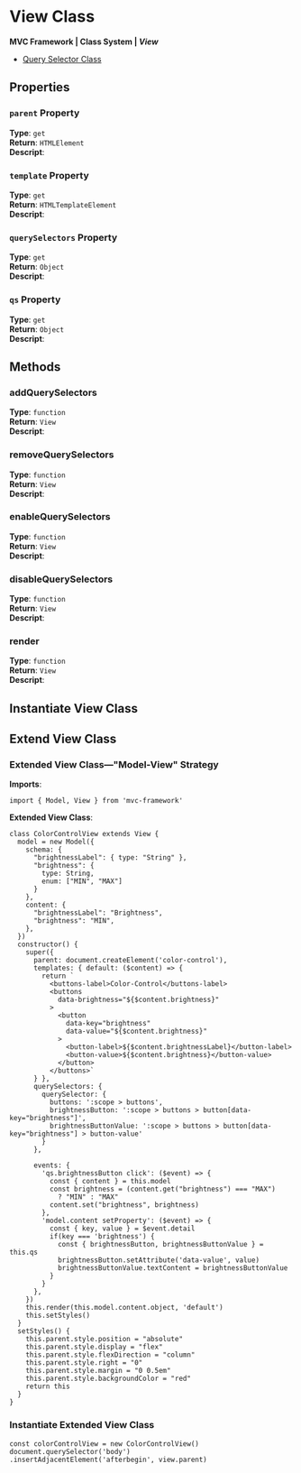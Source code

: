 # View Class
**MVC Framework \| Class System \| *View***  
 - [Query Selector Class](./QuerySelector/index.md)

## Properties
### `parent` Property
**Type**: `get`  
**Return**: `HTMLElement`  
**Descript**:  
### `template` Property
**Type**: `get`  
**Return**: `HTMLTemplateElement`  
**Descript**:  
### `querySelectors` Property
**Type**: `get`  
**Return**: `Object`  
**Descript**:  
### `qs` Property
**Type**: `get`  
**Return**: `Object`  
**Descript**:  

## Methods
### addQuerySelectors
**Type**: `function`  
**Return**: `View`  
**Descript**:  

### removeQuerySelectors
**Type**: `function`  
**Return**: `View`  
**Descript**:  

### enableQuerySelectors
**Type**: `function`  
**Return**: `View`  
**Descript**:  

### disableQuerySelectors
**Type**: `function`  
**Return**: `View`  
**Descript**:  

### render
**Type**: `function`  
**Return**: `View`  
**Descript**:  

## Instantiate View Class

## Extend View Class
### Extended View Class—"Model-View" Strategy
**Imports**:  
```
import { Model, View } from 'mvc-framework'
```
**Extended View Class**:  
```
class ColorControlView extends View {
  model = new Model({
    schema: {
      "brightnessLabel": { type: "String" },
      "brightness": {
        type: String,
        enum: ["MIN", "MAX"]
      }
    },
    content: {
      "brightnessLabel": "Brightness",
      "brightness": "MIN",
    },
  })
  constructor() {
    super({
      parent: document.createElement('color-control'),
      templates: { default: ($content) => {
        return `
          <buttons-label>Color-Control</buttons-label>
          <buttons
            data-brightness="${$content.brightness}"
          >
            <button
              data-key="brightness"
              data-value="${$content.brightness}"
            >
              <button-label>${$content.brightnessLabel}</button-label>
              <button-value>${$content.brightness}</button-value>
            </button>
          </buttons>`
      } },
      querySelectors: {
        querySelector: {
          buttons: ':scope > buttons',
          brightnessButton: ':scope > buttons > button[data-key="brightness"]',
          brightnessButtonValue: ':scope > buttons > button[data-key="brightness"] > button-value'
        }
      },

      events: {
        'qs.brightnessButton click': ($event) => {
          const { content } = this.model
          const brightness = (content.get("brightness") === "MAX")
            ? "MIN" : "MAX"
          content.set("brightness", brightness)
        },
        'model.content setProperty': ($event) => {
          const { key, value } = $event.detail
          if(key === 'brightness') {
            const { brightnessButton, brightnessButtonValue } = this.qs
            brightnessButton.setAttribute('data-value', value)
            brightnessButtonValue.textContent = brightnessButtonValue
          }
        }
      },
    })
    this.render(this.model.content.object, 'default')
    this.setStyles()
  }
  setStyles() {
    this.parent.style.position = "absolute"
    this.parent.style.display = "flex"
    this.parent.style.flexDirection = "column"
    this.parent.style.right = "0"
    this.parent.style.margin = "0 0.5em"
    this.parent.style.backgroundColor = "red"
    return this
  }
}
```
### Instantiate Extended View Class
```
const colorControlView = new ColorControlView()
document.querySelector('body')
.insertAdjacentElement('afterbegin', view.parent)
```